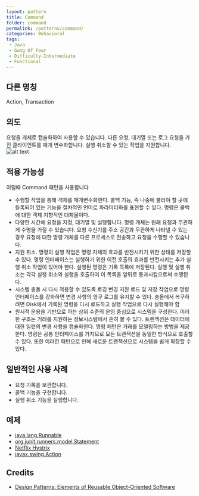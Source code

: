 ```yaml
---
layout: pattern
title: Command
folder: command
permalink: /patterns/command/
categories: Behavioral
tags:
 - Java
 - Gang Of Four
 - Difficulty-Intermediate
 - Functional
---
```


## 다른 명칭
Action, Transaction

## 의도
요청을 개체로 캡슐화하여 사용할 수 있습니다. 다른 요청, 대기열 또는 로그 요청을 가진 클라이언트를 매개 변수화합니다. 실행 취소할 수 있는 작업을 지원합니다.
![alt text](./etc/command.png "Command")

## 적용 가능성
이럴때 Command 패턴을 사용합니다

* 수행할 작업을 통해 객체를 매개변수화한다. 콜백 기능, 즉 나중에 불러야 할 곳에 등록되어 있는 기능을 절차적인 언어로 파라미터화를 표현할 수 있다. 명령은 콜백에 대한 객체 지향적인 대체물이다.
* 다양한 시간에 요청을 지정, 대기열 및 실행합니다. 명령 개체는 원래 요청과 무관하게 수명을 가질 수 있습니다. 요청 수신기를 주소 공간과 무관하게 나타낼 수 있는 경우 요청에 대한 명령 개체를 다른 프로세스로 전송하고 요청을 수행할 수 있습니다.
* 지원 취소. 명령의 실행 작업은 명령 자체의 효과를 반전시키기 위한 상태를 저장할 수 있다. 명령 인터페이스는 실행하기 위한 이전 호출의 효과를 반전시키는 추가 실행 취소 작업이 있어야 한다. 실행된 명령은 기록 목록에 저장된다. 실행 및 실행 취소는 각각 실행 취소와 실행을 호출하여 이 목록을 앞뒤로 통과시킴으로써 수행된다.
* 시스템 충돌 시 다시 적용할 수 있도록 로깅 변경 지원 로드 및 저장 작업으로 명령 인터페이스를 강화하면 변경 사항의 영구 로그를 유지할 수 있다. 충돌에서 복구하려면 Disk에서 기록된 명령을 다시 로드하고 실행 작업으로 다시 실행해야 함
* 원시적 운용을 기반으로 하는 상위 수준의 운영 중심으로 시스템을 구성한다. 이러한 구조는 거래를 지원하는 정보시스템에서 흔히 볼 수 있다. 트랜잭션은 데이터에 대한 일련의 변경 사항을 캡슐화한다. 명령 패턴은 거래를 모델링하는 방법을 제공한다. 명령은 공통 인터페이스를 가지므로 모든 트랜잭션을 동일한 방식으로 호출할 수 있다. 또한 이러한 패턴으로 인해 새로운 트랜잭션으로 시스템을 쉽게 확장할 수 있다.

## 일반적인 사용 사례

* 요청 기록을 보관합니다.
* 콜백 기능을 구현합니다.
* 실행 취소 기능을 실행합니다.

## 예제

* [java.lang.Runnable](http://docs.oracle.com/javase/8/docs/api/java/lang/Runnable.html)
* [org.junit.runners.model.Statement](https://github.com/junit-team/junit4/blob/master/src/main/java/org/junit/runners/model/Statement.java)
* [Netflix Hystrix](https://github.com/Netflix/Hystrix/wiki)
* [javax.swing.Action](http://docs.oracle.com/javase/8/docs/api/javax/swing/Action.html)

## Credits

* [Design Patterns: Elements of Reusable Object-Oriented Software](http://www.amazon.com/Design-Patterns-Elements-Reusable-Object-Oriented/dp/0201633612)
